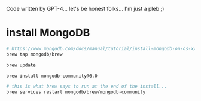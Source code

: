 Code written by GPT-4... let's be honest folks... I'm just a pleb ;)



# install MongoDB

```sh
# https://www.mongodb.com/docs/manual/tutorial/install-mongodb-on-os-x/
brew tap mongodb/brew

brew update

brew install mongodb-community@6.0

# this is what brew says to run at the end of the install...
brew services restart mongodb/brew/mongodb-community

```

